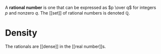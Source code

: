 A **rational number** is one that can be expressed as $p \over q$ for integers $p$ and nonzero $q$. The [[set]] of rational numbers is denoted $\mathbb{Q}$. 


# Density

The rationals are [[dense]] in the [[real number]]s.